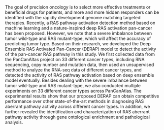 The goal of precision oncology is to select more effective treatments or beneficial drugs for patients, and more and more hidden responders can be identified with the rapidly development genome matching targeted therapies. Recently, a RAS pathway activation detection method based on machine learning and a nature-inspired deep RAS activation pan-cancer has been proposed. However, we note that a severe imbalance between tumor wild-type and RAS mutant-type, which will affect the accuracy of predicting tumor type. Based on their research, we developed the Deep Ensemble RAS Activated Pan-Cancer (DERAP) model to detect the activity of the pan-cancer RAS pathway in this study. We first collected data from the PanCanAltas project on 33 different cancer types, including RNA sequencing, copy number and mutation data, then used an unsupervised method to analyze the RNA-seq data of different cancer types, and detected the activity of RAS pathway activation based on deep ensemble model eventually. Besides dealing with the severe imbalance between tumor wild-type and RAS mutant-type, we also conducted multiple experiments on 33 different cancer types across PanCanAtlas. The experimental results show that our proposed DERAP can obtain competitive performance over other state-of-the-art methods in diagnosing RAS aberrant pathway activity across different cancer types. In addition, we further revealed the identification and characterization of RAS aberrant pathway activity through gene ontological enrichment and pathological analysis.
